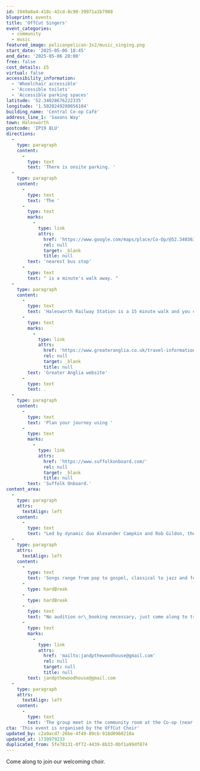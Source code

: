 ```yaml
---
id: 1949a8a4-418c-42cd-8c90-39971a1b7908
blueprint: events
title: 'OffCut Singers'
event_categories:
  - community
  - music
featured_image: pelicanpelican-3x2/music_singing.png
start_date: '2025-05-06 18:45'
end_date: '2025-05-06 20:00'
free: false
cost_details: £5
virtual: false
accessibility_information:
  - 'Wheelchair accessible'
  - 'Accessible toilets'
  - 'Accessible parking spaces'
latitude: '52.34028676222335'
longitude: '1.5020249280056104'
building_name: 'Central Co-op Café'
address_line_1: 'Saxons Way'
town: Halesworth
postcode: 'IP19 8LU'
directions:
  -
    type: paragraph
    content:
      -
        type: text
        text: 'There is onsite parking. '
  -
    type: paragraph
    content:
      -
        type: text
        text: 'The '
      -
        type: text
        marks:
          -
            type: link
            attrs:
              href: 'https://www.google.com/maps/place/Co-Op/@52.3403638,1.5007913,19.2z/data=!4m20!1m13!4m12!1m6!1m2!1s0x47d98b39f1249cd3:0x1cf19a068bef06f8!2sCo-Op,+Halesworth+IP19+8SB!2m2!1d1.502053!2d52.340305!1m3!2m2!1d1.5017585!2d52.3404858!3e0!3m5!1s0x47d98b39f1249cd3:0x1cf19a068bef06f8!8m2!3d52.340305!4d1.502053!16s%2Fg%2F1q67c2qvd?entry=ttu&g_ep=EgoyMDI1MDIxMi4wIKXMDSoJLDEwMjExNDUzSAFQAw%3D%3D'
              rel: null
              target: _blank
              title: null
        text: 'nearest bus stop'
      -
        type: text
        text: " is a minute's walk away. "
  -
    type: paragraph
    content:
      -
        type: text
        text: 'Halesworth Railway Station is a 15 minute walk and you can find train times on the '
      -
        type: text
        marks:
          -
            type: link
            attrs:
              href: 'https://www.greateranglia.co.uk/travel-information/station-information/has'
              rel: null
              target: _blank
              title: null
        text: 'Greater Anglia website'
      -
        type: text
        text: .
  -
    type: paragraph
    content:
      -
        type: text
        text: 'Plan your journey using '
      -
        type: text
        marks:
          -
            type: link
            attrs:
              href: 'https://www.suffolkonboard.com/'
              rel: null
              target: _blank
              title: null
        text: 'Suffolk Onboard.'
content_area:
  -
    type: paragraph
    attrs:
      textAlign: left
    content:
      -
        type: text
        text: "Led by dynamic duo Alexander Campkin and Rob Gildon, the group is welcoming and sociable, and open to all abilities.\_"
  -
    type: paragraph
    attrs:
      textAlign: left
    content:
      -
        type: text
        text: 'Songs range from pop to gospel, classical to jazz and folk. Music is taught mainly by ear and sometimes supplemented by sheet music and recordings.'
      -
        type: hardBreak
      -
        type: hardBreak
      -
        type: text
        text: "​No audition or\_booking necessary, just come along to try it out. Contact Pat for more information via "
      -
        type: text
        marks:
          -
            type: link
            attrs:
              href: 'mailto:jandpthewoodhouse@gmail.com'
              rel: null
              target: null
              title: null
        text: jandpthewoodhouse@gmail.com
  -
    type: paragraph
    attrs:
      textAlign: left
    content:
      -
        type: text
        text: 'The group meet in the community room at the Co-op (near the café).'
cta: 'This event is organised by the OffCut Choir'
updated_by: c2a9acd7-26be-4f49-89cb-918d0960210a
updated_at: 1739979233
duplicated_from: 5fe78131-0f72-4439-8b33-0bf1a99df874
---
```

Come along to join our welcoming choir.